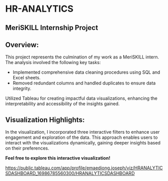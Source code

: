# HR-ANALYTICS

## MeriSKILL Internship Project

## Overview:

This project represents the culmination of my work as a MeriSKILL intern. The analysis involved the following key tasks:

- Implemented comprehensive data cleaning procedures using SQL and Excel sheets.
- Removed redundant columns and handled duplicates to ensure data integrity.

Utilized Tableau for creating impactful data visualizations, enhancing the interpretability and accessibility of the insights gained.

## Visualization Highlights:

In the visualization, I incorporated three interactive filters to enhance user engagement and exploration of the data. This approach enables users to interact with the visualizations dynamically, gaining deeper insights based on their preferences.

**Feel free to explore this interactive visualization!**

https://public.tableau.com/app/profile/emaediong.joseph/viz/HRANALYTICSDASHBOARD_16986785560300/HRANALYTICSDASHBOARD
